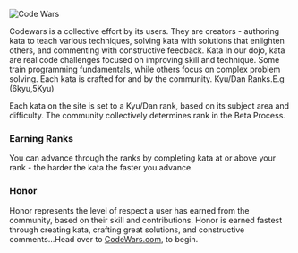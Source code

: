 

![Code Wars](http://markmwaura.github.io/images/codewars.png)

Codewars is a collective effort by its users. They are creators - authoring kata to teach various techniques, solving kata with solutions that enlighten others, and commenting with constructive feedback. Kata
In our dojo, kata are real code challenges focused on improving skill and technique. Some train programming fundamentals, while others focus on complex problem solving. Each kata is crafted for and by the community.
Kyu/Dan Ranks.E.g (6kyu,5Kyu)

Each kata on the site is set to a Kyu/Dan rank, based on its subject area and difficulty. The community collectively determines rank in the Beta Process.
### Earning Ranks
You can advance through the ranks by completing kata at or above your rank - the harder the kata the faster you advance.
### Honor
Honor represents the level of respect a user has earned from the community, based on their skill and contributions. Honor is earned fastest through creating kata, crafting great solutions, and constructive comments...Head over to [CodeWars.com](https://www.codewars.com), to begin. 
